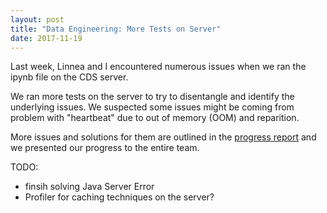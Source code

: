 ```yaml
---
layout: post
title: "Data Engineering: More Tests on Server"
date: 2017-11-19
---
```


Last week, Linnea and I encountered numerous issues when we ran the ipynb file on the CDS server. 

We ran more tests on the server to try to disentangle and identify the underlying issues. We suspected some issues might be coming from problem with "heartbeat" due to out of memory (OOM) and reparition. 

More issues and solutions for them are outlined in the [progress report](https://docs.google.com/presentation/d/1R8RrC7CewS_wMx7QIoLFW2TP9FY7g5_-zmAw9PFmn78/edit?usp=sharing) and we presented our progress to the entire team.

TODO:
- finsih solving Java Server Error
- Profiler for caching techniques on the server?
